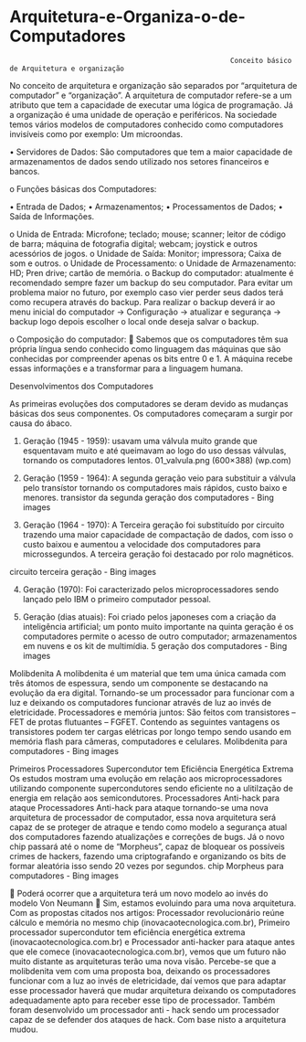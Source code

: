 # Arquitetura-e-Organiza-o-de-Computadores

                                                          Conceito básico de Arquitetura e organização

No conceito de arquitetura e organização são separados por “arquitetura de computador” e “organização”.  A arquitetura de computador refere-se a um atributo que tem a capacidade de executar uma lógica de programação. Já a organização é uma unidade de operação e periféricos. Na sociedade temos vários modelos de computadores conhecido como computadores invisíveis como por exemplo: Um microondas.

•	Servidores de Dados: São computadores que tem a maior capacidade de armazenamentos de dados sendo utilizado nos setores financeiros e bancos.

o	Funções básicas dos Computadores:

•	Entrada de Dados;
•	Armazenamentos;
•	Processamentos de Dados;
•	Saída de Informações.

o	Unida de Entrada: Microfone; teclado; mouse; scanner; leitor de código de barra; máquina de fotografia digital; webcam; joystick e outros acessórios de jogos.
o	Unidade de Saída: Monitor; impressora; Caixa de som e outros.
o	Unidade de Processamento: 
o	Unidade de Armazenamento: HD; Pren drive; cartão de memória.
o	Backup do computador: atualmente é recomendado sempre fazer um backup do seu computador. Para evitar um problema maior no futuro, por exemplo caso vier perder seus dados terá como recupera através do backup. 
Para realizar o backup deverá ir ao menu inicial do computador -> Configuração -> atualizar e segurança -> backup logo depois escolher o local onde deseja salvar o backup.

o	Composição do computador:
	Sabemos que os computadores têm sua própria língua sendo conhecido como linguagem das máquinas que são conhecidas por compreender apenas os bits entre 0 e 1. A máquina recebe essas informações e a transformar para a linguagem humana.

Desenvolvimentos dos Computadores

As primeiras evoluções dos computadores se deram devido as mudanças básicas dos seus componentes. Os computadores começaram a surgir por causa do ábaco.
1.	Geração (1945 - 1959): usavam uma válvula muito grande que esquentavam muito e até queimavam ao logo do uso dessas válvulas, tornando os computadores lentos. 
01_valvula.png (600×388) (wp.com)
 
2.	Geração (1959 - 1964): A segunda geração veio para substituir a válvula pelo transístor tornando os computadores mais rápidos, custo baixo e menores.
transistor da segunda geração dos computadores - Bing images
 

3.	Geração (1964 - 1970): A Terceira geração foi substituído por circuito trazendo uma maior capacidade de compactação de dados, com isso o custo baixou e aumentou a velocidade dos computadores para microssegundos. A terceira geração foi destacado por rolo magnéticos.

circuito terceira geração - Bing images
 
4.	Geração (1970): Foi caracterizado pelos microprocessadores sendo lançado pelo IBM o primeiro computador pessoal.

 

5.	Geração (dias atuais): Foi criado pelos japoneses com a criação da inteligência artificial; um ponto muito importante na quinta geração é os computadores permite o acesso de outro computador; armazenamentos em nuvens e os kit de multimídia.
5 geração dos computadores - Bing images
 
Molibdenita
A molibdenita é um material que tem uma única camada com três átomos de espessura, sendo um componente se destacando na evolução da era digital. Tornando-se um processador para funcionar com a luz e deixando os computadores funcionar através de luz ao invés de eletricidade.
Processadores e memória juntos: São feitos com transistores – FET de protas flutuantes – FGFET. Contendo as seguintes vantagens os transistores podem ter cargas elétricas por longo tempo sendo usando em memória flash para câmeras, computadores e celulares.
Molibdenita para computadores - Bing images
 

Primeiros Processadores Supercondutor tem Eficiência Energética Extrema
Os estudos mostram uma evolução em relação aos microprocessadores utilizando componente supercondutores sendo eficiente no a ulitilzação de energia em relação aos semicondutores.
Processadores Anti-hack para ataque
Processadores Anti-hack para ataque tornando-se uma nova arquitetura de processador de computador, essa nova arquitetura será capaz de se proteger de atraque e tendo como modelo a segurança atual dos computadores fazendo atualizações e correções de bugs.
Já o novo chip passará até o nome de “Morpheus”, capaz de bloquear os possíveis crimes de hackers, fazendo uma criptografando e organizando os bits de formar aleatória isso sendo 20 vezes por segundos.
chip Morpheus para computadores - Bing images
 

	Poderá ocorrer que a arquitetura terá um novo modelo ao invés do modelo Von Neumann
	Sim, estamos evoluindo para uma nova arquitetura. Com as propostas citados nos artigos: Processador revolucionário reúne cálculo e memória no mesmo chip (inovacaotecnologica.com.br), Primeiro processador supercondutor tem eficiência energética extrema (inovacaotecnologica.com.br) e Processador anti-hacker para ataque antes que ele comece (inovacaotecnologica.com.br), vemos que um futuro não muito distante as arquiteturas terão uma nova visão. Percebe-se que a molibdenita vem com uma proposta boa, deixando os processadores funcionar com a luz ao invés de eletricidade, daí vemos que para adaptar esse processador haverá que mudar arquitetura deixando os computadores adequadamente apto para receber esse tipo de processador. Também foram desenvolvido um processador anti - hack sendo um processador capaz de se defender dos ataques de hack. Com base nisto a arquitetura mudou. 

